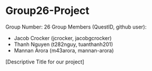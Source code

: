 # Group26-Project
Group Number: 26
Group Members (QuestID, github user):
* Jacob Crocker (jcrocker, jacobgcrocker)
* Thanh Nguyen (t282nguy, tuanthanh201)
* Mannan Arora (m43arora, mannan-arora)

[Descriptive Title for our project]
